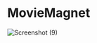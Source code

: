 # MovieMagnet
![Screenshot (9)](https://github.com/htg-18/MovieMagnet/assets/115134783/072d9e6d-716c-4733-9185-88ceda21c068)
